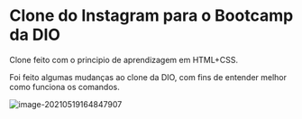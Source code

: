 # Clone do Instagram para  o Bootcamp da DIO



Clone feito com o principio de aprendizagem em HTML+CSS.

Foi feito algumas mudanças ao clone da DIO, com fins de entender melhor como funciona os comandos.

<img src="C:\Users\Felipe\AppData\Roaming\Typora\typora-user-images\image-20210519164847907.png" alt="image-20210519164847907" style="zoom:100%;" />

